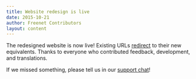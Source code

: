 ```yaml
---
title: Website redesign is live
date: 2015-10-21
author: Freenet Contributors
layout: content
---
```


The redesigned website is now live!
Existing URLs [redirect](http://www.w3.org/Provider/Style/URI.html)
to their new equivalents. Thanks to everyone who contributed feedback,
development, and translations.

If we missed something, please tell us in our [support chat](help.html#irc)!
